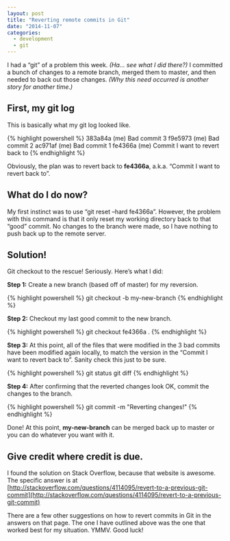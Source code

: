 ```yaml
---
layout: post
title: "Reverting remote commits in Git"
date: "2014-11-07"
categories:
  - development
  - git
---
```


I had a “git” of a problem this week.  _(Ha... see what I did there?)_ I committed a bunch of changes to a remote branch, merged them to master, and then needed to back out those changes.  _(Why this need occurred is another story for another time.)_

## First, my git log

This is basically what my git log looked like.

{% highlight powershell %}
383a84a (me) Bad commit 3
f9e5973 (me) Bad commit 2
ac971af (me) Bad commit 1
fe4366a (me) Commit I want to revert back to
{% endhighlight %}

Obviously, the plan was to revert back to __fe4366a__, a.k.a. “Commit I want to revert back to”.

## What do I do now?

My first instinct was to use “git reset –hard fe4366a”.  However, the problem with this command is that it only reset my working directory back to that “good” commit.  No changes to the branch were made, so I have nothing to push back up to the remote server.

## Solution!

Git checkout to the rescue!  Seriously.  Here’s what I did:

__Step 1:__ Create a new branch (based off of master) for my reversion.

{% highlight powershell %}
git checkout -b my-new-branch
{% endhighlight %}

__Step 2:__ Checkout my last good commit to the new branch.

{% highlight powershell %}
git checkout fe4366a .
{% endhighlight %}

__Step 3:__ At this point, all of the files that were modified in the 3 bad commits have been modified again locally, to match the version in the “Commit I want to revert back to”.  Sanity check this just to be sure.

{% highlight powershell %}
git status
git diff
{% endhighlight %}

__Step 4:__ After confirming that the reverted changes look OK, commit the changes to the branch.

{% highlight powershell %}
git commit -m "Reverting changes!"
{% endhighlight %}

Done!  At this point, __my-new-branch__ can be merged back up to master or you can do whatever you want with it.

## Give credit where credit is due.

I found the solution on Stack Overflow, because that website is awesome.  The specific answer is at [http://stackoverflow.com/questions/4114095/revert-to-a-previous-git-commit](http://stackoverflow.com/questions/4114095/revert-to-a-previous-git-commit)

There are a few other suggestions on how to revert commits in Git in the answers on that page.  The one I have outlined above was the one that worked best for my situation.  YMMV.  Good luck!
